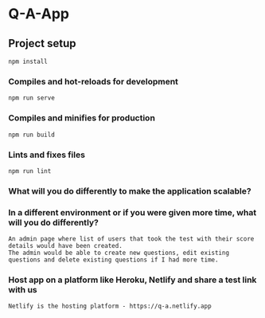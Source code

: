 # Q-A-App

## Project setup
```
npm install
```

### Compiles and hot-reloads for development
```
npm run serve
```

### Compiles and minifies for production
```
npm run build
```

### Lints and fixes files
```
npm run lint
```

### What will you do differently to make the application scalable?
### In a different environment or if you were given more time, what will you do differently?
```
An admin page where list of users that took the test with their score details would have been created.  
The admin would be able to create new questions, edit existing questions and delete existing questions if I had more time.
```

### Host app on a platform like Heroku, Netlify and share a test link with us
```
Netlify is the hosting platform - https://q-a.netlify.app
```
